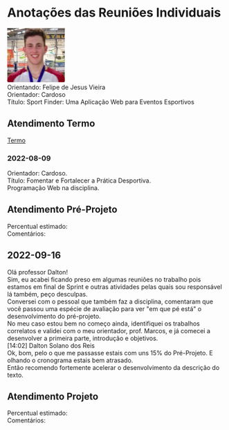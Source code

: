 # Anotações das Reuniões Individuais  

![foto](foto.png "foto")  
Orientando: Felipe de Jesus Vieira  
Orientador: Cardoso  
Título: Sport Finder: Uma Aplicação Web para Eventos Esportivos  

## Atendimento Termo  

[Termo](Termo.pdf "Termo")  

### 2022-08-09

Orientador: Cardoso.  
Título: Fomentar e Fortalecer a Prática Desportiva.  
Programação Web na disciplina.  

## Atendimento Pré-Projeto  

Percentual estimado:  
Comentários:  

## 2022-09-16

Olá professor Dalton!  
Sim, eu acabei ficando preso em algumas reuniões no trabalho pois estamos em final de Sprint e outras atividades pelas quais sou responsável lá também, peço desculpas.  
Conversei com o pessoal que também faz a disciplina, comentaram que você passou uma espécie de avaliação para ver "em que pé está" o desenvolvimento do pré-projeto.  
No meu caso estou bem no começo ainda, identifiquei os trabalhos correlatos e validei com o meu orientador, prof. Marcos, e já comecei a desenvolver a primeira parte, introdução e objetivos.  
[14:02] Dalton Solano dos Reis  
Ok, bom, pelo o que me passasse estais com uns 15% do Pré-Projeto. E olhando o cronograma estais bem atrasado.  
Então recomendo fortemente acelerar o desenvolvimento da descrição do texto.  

## Atendimento Projeto  

Percentual estimado:  
Comentários:  
